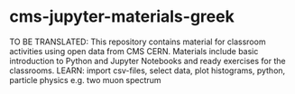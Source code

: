 # cms-jupyter-materials-greek
TO BE TRANSLATED: This repository contains material for classroom activities using open data from CMS CERN. Materials include basic introduction to Python and Jupyter Notebooks and ready exercises for the classrooms. LEARN: import csv-files, select data, plot histograms, python, particle physics e.g. two muon spectrum
